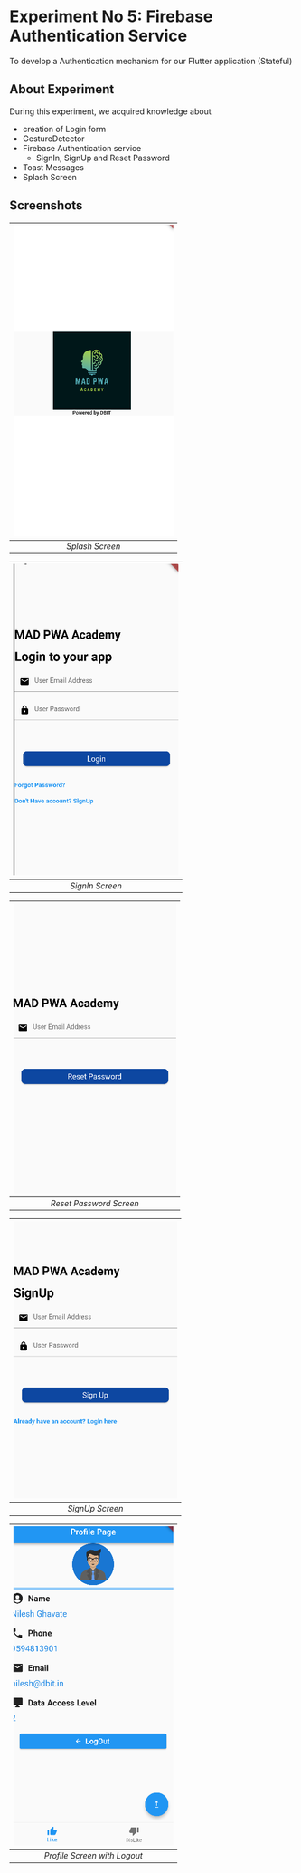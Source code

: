 # Experiment No 5: Firebase Authentication Service

To develop a Authentication mechanism for our Flutter application (Stateful)

## About Experiment

During this experiment, we acquired knowledge about
* creation of Login form
* GestureDetector
* Firebase Authentication service
  * SignIn, SignUp and Reset Password
* Toast Messages
* Splash Screen 

## Screenshots

|![plot](./assets/screenshots/screenshot_1.png?raw=true) |
|:--:|
| *Splash Screen* |

|![plot](./assets/screenshots/screenshot_2.png?raw=true) |
|:--:|
| *SignIn Screen* |

|![plot](./assets/screenshots/screenshot_3.png?raw=true) |
|:--:|
| *Reset Password Screen* |

|![plot](./assets/screenshots/screenshot_4.png?raw=true) |
|:--:|
| *SignUp Screen* |

|![plot](./assets/screenshots/screenshot_5.png?raw=true) |
|:--:|
| *Profile Screen with Logout* |
